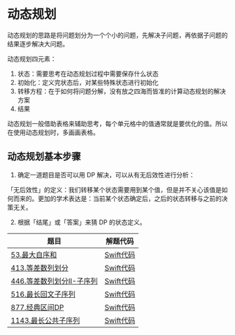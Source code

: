 # 动态规划

动态规划的思路是将问题划分为一个个小的问题，先解决子问题，再依据子问题的结果逐步解决大问题。

动态规划四元素：
1. 状态：需要思考在动态规划过程中需要保存什么状态
2. 初始化：定义完状态后，对某些特殊状态进行初始化
3. 转移方程：在于如何将问题分解，没有放之四海而皆准的计算动态规划的解决方案
4. 结果

动态规划一般借助表格来辅助思考，每个单元格中的值通常就是要优化的值。所以在使用动态规划时，多画画表格。

## 动态规划基本步骤
1. 确定一道题目是否可以用 DP 解决，可以从有无后效性进行分析：

「无后效性」的定义：我们转移某个状态需要用到某个值，但是并不关心该值是如何而来的。更加的学术表达是：当前某个状态确定后，之后的状态转移与之前的决策无关。

2. 根据「结尾」或「答案」来猜 DP 的状态定义。


| 题目 | 解题代码 |
| ----- | ---------- |
| [53.最大自序和](https://leetcode-cn.com/problems/maximum-subarray/) | [Swift代码](53最大自序和/Solution.swift) |
| [413.等差数列划分](https://leetcode-cn.com/problems/arithmetic-slices/) | [Swift代码](413等差数列划分/Solution.swift) |
| [446.等差数列划分II-子序列](https://leetcode-cn.com/problems/arithmetic-slices-ii-subsequence/) | [Swift代码](446等差数列划分II-子序列/Solution.swift) |
| [516.最长回文子序列](https://leetcode-cn.com/problems/longest-palindromic-subsequence/) | [Swift代码](516最长回文子序列/Solution.swift) |
| [877.经典区间DP](https://leetcode-cn.com/problems/stone-game/) | [Swift代码](877经典区间DP/Solution.swift) |
| [1143.最长公共子序列](https://leetcode-cn.com/problems/longest-common-subsequence/) | [Swift代码](1143最长公共子序列/Solution.swift) |
